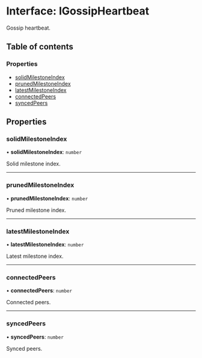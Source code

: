 # Interface: IGossipHeartbeat

Gossip heartbeat.

## Table of contents

### Properties

- [solidMilestoneIndex](IGossipHeartbeat.md#solidmilestoneindex)
- [prunedMilestoneIndex](IGossipHeartbeat.md#prunedmilestoneindex)
- [latestMilestoneIndex](IGossipHeartbeat.md#latestmilestoneindex)
- [connectedPeers](IGossipHeartbeat.md#connectedpeers)
- [syncedPeers](IGossipHeartbeat.md#syncedpeers)

## Properties

### solidMilestoneIndex

• **solidMilestoneIndex**: `number`

Solid milestone index.

___

### prunedMilestoneIndex

• **prunedMilestoneIndex**: `number`

Pruned milestone index.

___

### latestMilestoneIndex

• **latestMilestoneIndex**: `number`

Latest milestone index.

___

### connectedPeers

• **connectedPeers**: `number`

Connected peers.

___

### syncedPeers

• **syncedPeers**: `number`

Synced peers.
